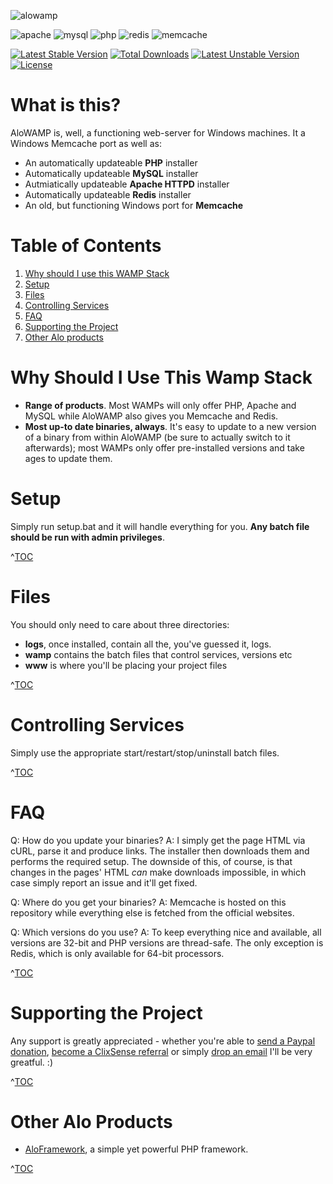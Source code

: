 ![alowamp](https://cloud.githubusercontent.com/assets/4998038/7642238/60e80d32-fa87-11e4-9324-55aa30403a66.png)

![apache](https://cloud.githubusercontent.com/assets/4998038/7642204/2cb598a4-fa87-11e4-9e91-4810590f444b.gif) ![mysql](https://cloud.githubusercontent.com/assets/4998038/7642205/2cb7fe8c-fa87-11e4-8548-cfcbdb4fc435.gif) ![php](https://cloud.githubusercontent.com/assets/4998038/7642206/2cba7158-fa87-11e4-9ecd-40696b1351d3.gif) ![redis](https://cloud.githubusercontent.com/assets/4998038/7642207/2cbe9b66-fa87-11e4-8058-d8da37907d57.gif) ![memcache](https://cloud.githubusercontent.com/assets/4998038/7642179/032c9942-fa87-11e4-98ee-4ab2fc1d5652.gif)

[![Latest Stable Version](https://poser.pugx.org/alorel/alo-wamp/v/stable)](https://packagist.org/packages/alorel/alo-wamp) [![Total Downloads](https://poser.pugx.org/alorel/alo-wamp/downloads)](https://packagist.org/packages/alorel/alo-wamp) [![Latest Unstable Version](https://poser.pugx.org/alorel/alo-wamp/v/unstable)](https://packagist.org/packages/alorel/alo-wamp) [![License](https://poser.pugx.org/alorel/alo-wamp/license)](https://packagist.org/packages/alorel/alo-wamp)

# What is this? #
AloWAMP is, well, a functioning web-server for Windows machines. It a Windows Memcache port as well as:

* An automatically updateable **PHP** installer
* Automatically updateable **MySQL** installer
* Autmiatically updateable **Apache HTTPD** installer
* Automatically updateable **Redis** installer
* An old, but functioning Windows port for **Memcache**

# Table of Contents #

1. [Why should I use this WAMP Stack](#why-should-i-use-this-wamp-stack)
2. [Setup](#setup)
3. [Files](#files)
4. [Controlling Services](#controlling-services)
5. [FAQ](#faq)
6. [Supporting the Project](#supporting-the-project)
7. [Other Alo products](#other-alo-products)

# Why Should I Use This Wamp Stack #

* **Range of products**. Most WAMPs will only offer PHP, Apache and MySQL while AloWAMP also gives you Memcache and Redis.
* **Most up-to date binaries, always**. It's easy to update to a new version of a binary from within AloWAMP (be sure to actually switch to it afterwards); most WAMPs only offer pre-installed versions and take ages to update them.

# Setup #
Simply run setup.bat and it will handle everything for you.  **Any batch file should be run with admin privileges**.

^[TOC](#table-of-contents)

# Files #
You should only need to care about three directories:

* **logs**, once installed, contain all the, you've guessed it, logs.
* **wamp** contains the batch files that control services, versions etc
* **www** is where you'll be placing your project files

^[TOC](#table-of-contents)

# Controlling Services #
Simply use the appropriate start/restart/stop/uninstall batch files.

^[TOC](#table-of-contents)

# FAQ #
Q: How do you update your binaries?
A: I simply get the page HTML via cURL, parse it and produce links. The installer then downloads them and performs the required setup. The downside of this, of course, is that changes in the pages' HTML *can* make downloads impossible, in which case simply report an issue and it'll get fixed.

Q: Where do you get your binaries?
A: Memcache is hosted on this repository while everything else is fetched from the official websites.

Q: Which versions do you use?
A: To keep everything nice and available, all versions are 32-bit and PHP versions are thread-safe. The only exception is Redis, which is only available for 64-bit processors.

^[TOC](#table-of-contents)

# Supporting the Project #
Any support is greatly appreciated - whether you're able to [send a Paypal donation](https://www.paypal.com/cgi-bin/webscr?cmd=_s-xclick&hosted_button_id=UEPH3KQJKEQDE), [become a ClixSense referral](http://www.clixsense.com/?r=4639931&c=alo-wamp&s=102) or simply [drop an email](mailto:a.molcanovas@gmail.com) I'll be very greatful. :)

^[TOC](#table-of-contents)

# Other Alo Products #

* [AloFramework](https://github.com/Alorel/alo-framework), a simple yet powerful PHP framework.

^[TOC](#table-of-contents)